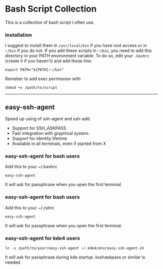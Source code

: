 # Bash Script Collection

This is a collection of bash script I often use.

### Installation

I suggest to install them in `/usr/local/bin` if you have root access or in
`~/bin` if you do not. If you add these scripts in `~/bin`, you need to add
this directory in your PATH environment variable. To do so, edit your `.bashrc`
(create it if you haven't) and add these line:

    export PATH="${PATH}:~/bin"

Remeber to add exec permission with

    chmod +x /path/to/script

-------------------------------------------------------------------------------

## easy-ssh-agent

Speed up using of ssh-agent and ssh-add.

 - Support for SSH_ASKPASS
 - Fast integration with graphical system.
 - Support for identity lifetime
 - Available in all terminals, even if started from X

### easy-ssh-agent for bash users

Add this to your ~/.bashrc

    easy-ssh-agent

It will ask for passphrase when you open the first terminal.

### easy-ssh-agent for bash users

Add this to your ~/.zshrc

    easy-ssh-agent

It will ask for passphrase when you open the first terminal.
    
### easy-ssh-agent for kde4 users

    ln -s /path/to/your/easy-ssh-agent ~/.kde4/env/easy-ssh-agent.sh

It will ask for passphrase during kde startup. ksshaskpass or similar is needed

